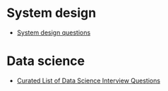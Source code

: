 
# System design
* [System design questions](https://www.hiredintech.com/classrooms/system-design/lesson/52)

# Data science
* [Curated List of Data Science Interview Questions](https://www.springboard.com/blog/data-science-interview-questions/)
